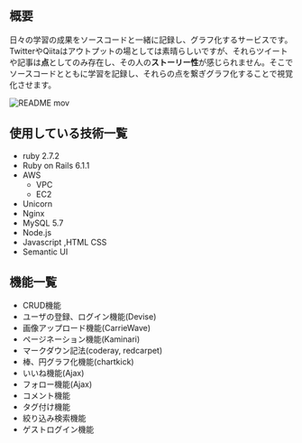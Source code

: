 ## 概要
日々の学習の成果をソースコードと一緒に記録し、グラフ化するサービスです。
TwitterやQiitaはアウトプットの場としては素晴らしいですが、それらツイートや記事は**点**としてのみ存在し、その人の**ストーリー性**が感じられません。そこでソースコードとともに学習を記録し、それらの点を繋ぎグラフ化することで視覚化させます。


![README mov](https://user-images.githubusercontent.com/71431017/109414044-1cf91880-79f4-11eb-88c1-48e77e5003eb.gif)


## 使用している技術一覧
- ruby 2.7.2
- Ruby on Rails 6.1.1
- AWS
    - VPC
    - EC2
- Unicorn
- Nginx
- MySQL 5.7
- Node.js
- Javascript ,HTML CSS
- Semantic UI

## 機能一覧

 - CRUD機能
 - ユーザの登録、ログイン機能(Devise)
 - 画像アップロード機能(CarrieWave)
 - ページネーション機能(Kaminari)
 - マークダウン記法(coderay, redcarpet)
 - 棒、円グラフ化機能(chartkick)
 - いいね機能(Ajax)
 - フォロー機能(Ajax)
 - コメント機能
 - タグ付け機能
 - 絞り込み検索機能
 - ゲストログイン機能
